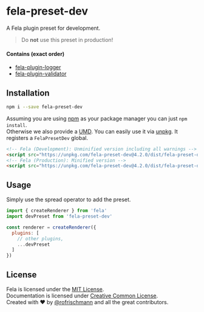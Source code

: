 # fela-preset-dev

A Fela plugin preset for development.

> Do **not** use this preset in production!

#### Contains (exact order)
* [fela-plugin-logger](../fela-plugin-logger/)
* [fela-plugin-validator](../fela-plugin-validator/)


## Installation
```sh
npm i --save fela-preset-dev
```
Assuming you are using [npm](https://www.npmjs.com) as your package manager you can just `npm install`.<br>
Otherwise we also provide a [UMD](https://github.com/umdjs/umd). You can easily use it via [unpkg](https://unpkg.com/). It registers a `FelaPresetDev` global.
```HTML
<!-- Fela (Development): Unminified version including all warnings -->
<script src="https://unpkg.com/fela-preset-dev@4.2.0/dist/fela-preset-dev.js"></script>
<!-- Fela (Production): Minified version -->
<script src="https://unpkg.com/fela-preset-dev@4.2.0/dist/fela-preset-dev.min.js"></script>
```

## Usage
Simply use the spread operator to add the preset.

```javascript
import { createRenderer } from 'fela'
import devPreset from 'fela-preset-dev'

const renderer = createRenderer({
  plugins: [
    // other plugins,
    ...devPreset
  ]
})
```

## License
Fela is licensed under the [MIT License](http://opensource.org/licenses/MIT).<br>
Documentation is licensed under [Creative Common License](http://creativecommons.org/licenses/by/4.0/).<br>
Created with ♥ by [@rofrischmann](http://rofrischmann.de) and all the great contributors.
